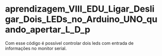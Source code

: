 # aprendizagem_VIII_EDU_Ligar_Desligar_Dois_LEDs_no_Arduino_UNO_quando_apertar_L_D_p
Com esse código é possível controlar dois leds com entrada de informações no monitor serial.
